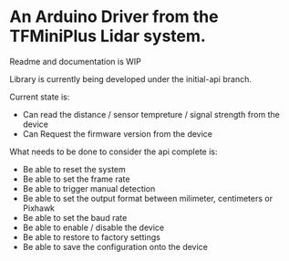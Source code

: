 # An Arduino Driver from the TFMiniPlus Lidar system.

Readme and documentation is WIP

Library is currently being developed under the initial-api branch.

Current state is:

* Can read the distance / sensor tempreture / signal strength from the device 
* Can Request the firmware version from the device

What needs to be done to consider the api complete is:

 * Be able to reset the system
 * Be able to set the frame rate
 * Be able to trigger manual detection
 * Be able to set the output format between milimeter, centimeters or Pixhawk 
 * Be able to set the baud rate
 * Be able to enable / disable the device
 * Be able to restore to factory settings
 * Be able to save the configuration onto the device
